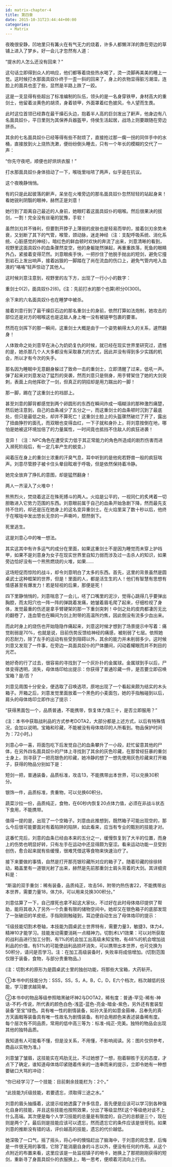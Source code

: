 ```yaml
---
id: matrix-chapter-4
title: 第四章
date: 2015-10-31T23:44:44+00:00
categories:
  - Matrix
---
```

夜晚很安静，凹地里只有篝火在有气无力的烧着，许多人都懒洋洋的靠在旁边的草铺上进入了梦乡。好一会儿才忽然有人道：

“提水的人怎么还没有回来？”

这句话立即得到众人的响应，他们都等着烧些热水喝了，烫一烫脚再美美的睡上一觉。这时候打水那面具奴仆终于一歪一斜的回来了，身上的衣物显得脏污潮湿，连脸上的面具也歪了些，显然是半路上跌了一跤。

这是一支显得有些超出了标准编制的队伍，领头的是一名身穿铁甲，身材高大的重剑士，他留着淡黄色的胡须，身着锁甲，外面罩着红色披风，令人望而生畏。

此时这位首领已经靠在最干燥石头边，抱着半人高的巨剑发出了鼾声，他身边有八名面具奴仆，平日里则为其保养兵器盔甲，侍侯生活起居，战场上则要跟随在旁边拼杀。

其余的七名面具奴仆已经等得有些不耐烦了，直接抢过那一瘸一拐的同伴手中的水桶，直接放到火上烧热洗漱，便纷纷倒头睡去，只有一个年长的模糊的交代了一声：

“你先守夜吧，顺便也好烘烘衣服！”

打水那面具奴仆身体扭动了一下，喉咙里咕哝了两声，似乎是在抗议。

这个夜晚静悄悄。

有的只是此起彼落的鼾声，呆坐在火堆旁边的那名面具奴仆忽然轻轻的站起身来！看她锐利阴翳的眼神，赫然正是刘意！

她行到了距离自己最近的人身前，她眼盯着这面具奴仆的咽喉。然后很果决的拔剑，一割！完全没有丝毫的犹豫，手软！

虽然剑刃并不锋利，但要割开脖子上薄弱的皮肤也是轻易而举的，接着剑刃余势未衰，又划断了其下的气管，喉管，颈动脉，迷走神经（注：支配呼吸系统、消化系统、心脏感觉的神经）。暗红色的鲜血顿时欢快的奔流了出来，刘意清晰的看到，视野里这面具奴仆的血条骤然变空，他的身躯陡然弹起，再重重跌落，死鱼的眼睛外凸，紧接着变得茫然。刘意眼疾手快，一把抄住了他脱手抛出的短剑，避免它撞到岩石上发出响声，接着凶狠的一脚踏在了尚在流血的伤口上，避免气管内呛入血液的“咯咯”轻声惊动了其他人。

这时候刘意注意到，视野里的左下方，出现了一行小小的数字：

重剑士0(2)，面具奴仆2(6)。(注：先前打水的那个也算)积分0(300)。

余下来的六名面具奴仆也在睡梦中被杀。

接着刘意行到了最干燥巨石边的那名重剑士的身前，依然打算如法炮制，她攻击的部位还是对方的咽喉这也是这敌人身上唯一没有被链甲包裹的要害。

然而在剑挥下的那一瞬间，这重剑士大概是由于一个姿势躺得太久的关系，遽然翻身！

人体致命之处刘意早在决心为奶奶复仇的时候，就已经在现实世界里研究过，遗憾的是，她杀那几个人大多都没有采取暴力的方式，因此并没有得到多少实践的机会，所以才有今次的失手。

那名因为睡眠中无意翻身躲过了致命一击的重剑士，立即清醒了过来，低吼一声。弹了起来对刘意发动了猛烈的突袭，然而刘意只是侧身，用手臂架住了她的大剑突刺，表面上向他挥砍了一剑，但真正的阴招却是用力踹出的一脚！

那一脚，踢在了这重剑士的裆部上。

甚至刘意的脚背都感觉到两个卵圆形的东西在瞬间炸成一塌糊涂的那种激烈痛楚，然后她注意到，自己的血条减少了五分之一，而这重剑士的血条顿时沉到了最底处，但只是最低之处，却并不算死亡！这重剑士脸上的头盔骤然破烂了开了，露出了扭曲狰狞的面孔，而双眼也变得血红，一下子就和身扑上，将刘意按倒在地，哪怕是她被这环境加倍了的力量属性，一时间竟也抵挡不住敌人的疯狂进袭！

变异！（注：NPC角色在遭受实力低于其正常能力的角色所造成的剧烈伤害而进入濒死阶段后，有一定几率产生的蜕变。）

闻着压在身上的重剑士浓重的汗臭气息，耳中听到的是他宛若野兽一般的疯狂喘声。刘意尽管脖子被卡住头晕目眩艰于呼吸，但是依然保持着冷静。

她完全放弃了挣扎的意图，却是猛然翻身！

两人一齐滚入了火堆中！

熊熊烈火，焚烧着这正在殊死搏斗的两人。火焰是公平的，一视同仁的炙烤着一切胆敢进入它势力范围的东西。刘意眼前属于自己的血条开始急剧下降，然而最先支持不住的，却还是压在她身上的这名变异重剑士。在火焰里呆了数十秒以后，他终于在喉咙中发出悠长无奈的一声嘶吟，颓然倒下。

死里逃生。

这是刘意心中的唯一想法。

其实这其中有许多运气的成分在里面，如果这重剑士不是因为睡觉而未穿上护裆甲，如果不是刘意身为女子在现实世界里自知力弱而涉及过一击杀人的知识，如果旁边恰好没有一个熊熊燃烧的火堆，如果……

这场短促而惊险的战斗，却令刘意明白了太多的东西。首先，这里的背景虽然是圆桌武士这种框架的世界，但是！里面的人，都是活生生的人！他们有智慧有思想有情感甚至有爆发力！若是轻视的后果，那便是死！

四下里静悄悄的，刘意喘息了一会儿，呸了口嘴里的泥沙，觉得心跳得几乎要弹出胸腔，而太阳穴也一阵一阵的弹跳着发痛，她皱着眉毛爬了起来，仔细检视了身体，发觉最重的伤还是拿手臂硬架的那一下重剑突刺！中剑之处的皮肉都凄厉无比的翻卷了，连血管也在瞬间为剑上附带的高温所灼焦，因此倒没有流多少血出来。

而此时身上的烧伤也开始隐隐作痛起来，刘意这时候才想到了场景提示中写着：痛觉削弱是70%，也就是说，目前伤势反馈给神经的痛感，被削弱了七层。依照她的忍耐力，除了左手的运动有些受到阻碍以外，其余的能力并未削弱多少。这时候刘意又发现了一件事，在旁边一具面具奴仆的尸体腰间，闪动着耀眼而并不刺目的光芒。

她好奇的行了过去，很容易的寻找到了一个灰扑扑的金属球。金属球到手以后，尸体变得透明，消失，母体烙印给出提示：你获得了普通珍藏一件，是否要立即召唤宝箱？是/否？

刘意见周围十分安全，便选取了召唤选项，原地出现了一个看起来颇为结实的木头箱子。开箱之后，刘意发觉里面放着一个黑色的小麦面包，她的手指触碰到以后，肩头的母体烙印立即作出了提示：

“获得黑面包一个，品质普通，不能携带，恢复体力值三十，是否立即服用？”

(注：本书中获取战利品的方式参考DOTA2，大部分都是上述方式，以后有特殊情况，会加以说明。宝箱和珍藏，不能被没有母体烙印的人所看到。物品保护时间为：72小时。)

刘意心中一喜，将面包吃下后发觉自己的血条攀升了一小段，赶忙留意其他的尸体，在另外四名面具奴仆的尸体上寻找到了其余的灰色珍藏，在那曾经狂暴的重剑士身上，则寻获了一把亮银色的珍藏，她冷静的想了一想先使用灰色珍藏来打开箱子，获得的物品分别如下是：

短剑一把，普通装备，品质标准，攻击13，不能携带出本世界，可以兑换30积分。

银饰一件，品质标准，贵重物，可以兑换60积分。

蔬菜沙拉一份，品质纯正，食物，在60秒内恢复20点体力值，必须在非战斗状态下食用，不能携带。

值得一提的是，出现了一个空箱子。刘意由此推想到，既然箱子可能出现空的，那么今后很可能要面对有着陷阱的陷阱，如此看来，应当有专业的甄别的技能才对。

这番忙完后，刘意的血条已经由本来的五分之一，缓慢恢复到了大半的位置，而身上的伤势也明显好转，只有左手在运动中还显得颇为窒涩。看来运动功能一旦受到创伤，愈合起来就有些缓慢，很难凭借这等食物来快速治疗了。

接下来要做的事情，自然是打开那亮银珍藏所对应的箱子了。随着珍藏的徐徐转动，箱盖里有一道银光射了出来，赫然是先前那重剑士肩头背着的大剑。其详细资料是：

“斯温的双手重剑：稀有装备，品质纯正，攻击56，附带灼热伤害22，不能携带出本世界，需要力量18，体力8，可以用来兑换300积分。”

刘意估算了一下，自己撑死也拿不起这大家伙，不过好在此时母体烙印提供了帮助，能将其收入了另外一个负重有限的储物空间中。她却又在银色箱子的底部发现了一张破旧的羊皮纸，手指刚刚触碰到，耳边便自动生出了母体烙印的提示：

“E级技能切割术卷轴，本技能为圆桌武士世界特有，需要力量3，敏捷3，体力4，精神10才能学习。技能发动需要消耗一点精神力。切割术LV1效果：可以对所获取的战利品进行加工分割，有1%的机会加工出高级未知宝物，有48%的机会增加战利品的价值，有51%的可能使战利品损坏消失，可以携带出本世界，也可兑换为50积分，请问是否学习。注：在加工高级装备时，失败率将成倍增加。(切割范围仅限于装备，食物，与部分贵重物品。)

(注：切割术的原形为是圆桌武士里的独创功能，将那些大宝箱，大药斩开。

①本书中的技能分为：SSS，SS，S，A，B，C，D，E六个档次，档次越低的技能，学习要求越简单。

②本书中的物品等级参照暗黑破坏神2与DOTA2，稀有度：普通-罕见-稀有-神话-不朽-传说，所代表的颜色白色-浅蓝-蓝色-亮金-暗金-紫色，另外还有套装型装备“至宝”绿色。具有唯一性的剧情装备，如孙大圣的如意金箍棒，吕奉先的真·方天画戟等装备具有唯一性故名为剧情装备。有时会用颜色来表述装备稀有度。 每个层次有不同品质，常用的低中高三等为：标准-纯正-完美。独特的物品会出现其他的独特品质。

我知道有人可能看不懂，但是没关系，不用懂，不影响阅读。另：图片仅供参考，商品以实物为准。)

刘意皱了皱眉，这技能实在鸡肋无比，不过她想了一想，抱着聊胜于无的态度，才点下了确定，谁知道母体烙印紧随着传来的一连串而来的提示，立即令她有一种想要破口大骂的冲动：

“你已经学习了一个技能：目前剩余技能栏为：2个。”

“此技能为E级技能，若要遗忘，须取得三途之水。”

刘意的眉头抽搐着，这提示给她透露了许多信息，首先便是应该可以学习到各种强化自身的技能，并且这些技能也按照效果，分出了等级显然E这个等级绝对谈不上什么高端。其次便是每个人学习技能的总量是有限度的，自己的总额是三个，现在则是两个了。最后则是技能应该可以遗忘，然而遗忘它的条件应该是很苛刻。如果刘意的推断没有错的话，评价越高的技能，遗忘的代价越低。

她深吸了一口气，摇了摇头，将心中的懊恼赶出了脑海中，于刘意的观念里，后悔是一件很无用的事情，它除了能消磨自身的斗志以外，便没有任何的作用。从这个点附近的布置来看，这里应该是一处监视镇子的哨卡，她换上了那把刚刚获得的短剑，重新寻了身面具奴仆的衣服换上，略一思考，便顺着河流向上行去。  
